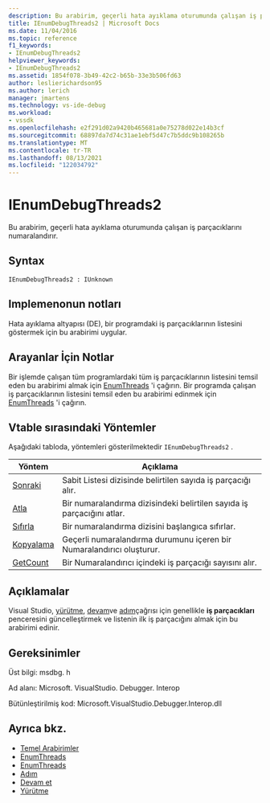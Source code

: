 ```yaml
---
description: Bu arabirim, geçerli hata ayıklama oturumunda çalışan iş parçacıklarını numaralandırır.
title: IEnumDebugThreads2 | Microsoft Docs
ms.date: 11/04/2016
ms.topic: reference
f1_keywords:
- IEnumDebugThreads2
helpviewer_keywords:
- IEnumDebugThreads2
ms.assetid: 1854f078-3b49-42c2-b65b-33e3b506fd63
author: leslierichardson95
ms.author: lerich
manager: jmartens
ms.technology: vs-ide-debug
ms.workload:
- vssdk
ms.openlocfilehash: e2f291d02a9420b465681a0e75278d022e14b3cf
ms.sourcegitcommit: 68897da7d74c31ae1ebf5d47c7b5ddc9b108265b
ms.translationtype: MT
ms.contentlocale: tr-TR
ms.lasthandoff: 08/13/2021
ms.locfileid: "122034792"
---
```

# <a name="ienumdebugthreads2"></a>IEnumDebugThreads2
Bu arabirim, geçerli hata ayıklama oturumunda çalışan iş parçacıklarını numaralandırır.

## <a name="syntax"></a>Syntax

```
IEnumDebugThreads2 : IUnknown
```

## <a name="notes-for-implementers"></a>Implemenonun notları
 Hata ayıklama altyapısı (DE), bir programdaki iş parçacıklarının listesini göstermek için bu arabirimi uygular.

## <a name="notes-for-callers"></a>Arayanlar İçin Notlar
 Bir işlemde çalışan tüm programlardaki tüm iş parçacıklarının listesini temsil eden bu arabirimi almak için [EnumThreads](../../../extensibility/debugger/reference/idebugprocess2-enumthreads.md) 'i çağırın. Bir programda çalışan iş parçacıklarının listesini temsil eden bu arabirimi edinmek için [EnumThreads](../../../extensibility/debugger/reference/idebugprogram2-enumthreads.md) 'i çağırın.

## <a name="methods-in-vtable-order"></a>Vtable sırasındaki Yöntemler
 Aşağıdaki tabloda, yöntemleri gösterilmektedir `IEnumDebugThreads2` .

|Yöntem|Açıklama|
|------------|-----------------|
|[Sonraki](../../../extensibility/debugger/reference/ienumdebugthreads2-next.md)|Sabit Listesi dizisinde belirtilen sayıda iş parçacığı alır.|
|[Atla](../../../extensibility/debugger/reference/ienumdebugthreads2-skip.md)|Bir numaralandırma dizisindeki belirtilen sayıda iş parçacığını atlar.|
|[Sıfırla](../../../extensibility/debugger/reference/ienumdebugthreads2-reset.md)|Bir numaralandırma dizisini başlangıca sıfırlar.|
|[Kopyalama](../../../extensibility/debugger/reference/ienumdebugthreads2-clone.md)|Geçerli numaralandırma durumunu içeren bir Numaralandırıcı oluşturur.|
|[GetCount](../../../extensibility/debugger/reference/ienumdebugthreads2-getcount.md)|Bir Numaralandırıcı içindeki iş parçacığı sayısını alır.|

## <a name="remarks"></a>Açıklamalar
 Visual Studio, [yürütme](../../../extensibility/debugger/reference/idebugprocess3-execute.md), [devam](../../../extensibility/debugger/reference/idebugprocess3-continue.md)ve [adım](../../../extensibility/debugger/reference/idebugprocess3-step.md)çağrısı için genellikle **iş parçacıkları** penceresini güncelleştirmek ve listenin ilk iş parçacığını almak için bu arabirimi edinir.

## <a name="requirements"></a>Gereksinimler
 Üst bilgi: msdbg. h

 Ad alanı: Microsoft. VisualStudio. Debugger. Interop

 Bütünleştirilmiş kod: Microsoft.VisualStudio.Debugger.Interop.dll

## <a name="see-also"></a>Ayrıca bkz.
- [Temel Arabirimler](../../../extensibility/debugger/reference/core-interfaces.md)
- [EnumThreads](../../../extensibility/debugger/reference/idebugprocess2-enumthreads.md)
- [EnumThreads](../../../extensibility/debugger/reference/idebugprogram2-enumthreads.md)
- [Adım](../../../extensibility/debugger/reference/idebugprocess3-step.md)
- [Devam et](../../../extensibility/debugger/reference/idebugprocess3-continue.md)
- [Yürütme](../../../extensibility/debugger/reference/idebugprocess3-execute.md)
